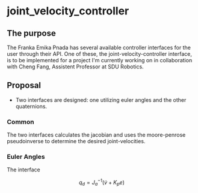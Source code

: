 # joint_velocity_controller

## The purpose

The Franka Emika Pnada has several available controller interfaces for the user through their API. One of these, the joint-velocity-controller interface, is to be implemented for a project I'm currently working on in collaboration with Cheng Fang, Assistent Professor at SDU Robotics.

## Proposal

- Two interfaces are designed: one utilizing euler angles and the other quaternions.

### Common

The two interfaces calculates the jacobian and uses the moore-penrose pseudoinverse to determine the desired joint-velocities.

### Euler Angles

The interface 

```math
  q_d = J_{a}^{-1} \left( \dot{v} + K_p e \right)
```
